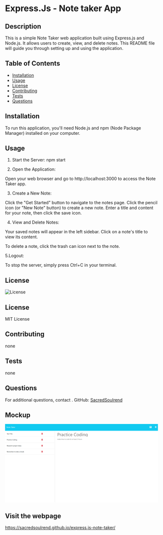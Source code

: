 # Express.Js - Note taker App

## Description
This is a simple Note Taker web application built using Express.js and Node.js. It allows users to create, view, and delete notes. This README file will guide you through setting up and using the application.

## Table of Contents
- [Installation](#installation)
- [Usage](#usage)
- [License](#license)
- [Contributing](#contributing)
- [Tests](#tests)
- [Questions](#questions)

## Installation
To run this application, you'll need Node.js and npm (Node Package Manager) installed on your computer. 

## Usage
1. Start the Server: npm start

2. Open the Application: 

Open your web browser and go to http://localhost:3000 to access the Note Taker app.

3. Create a New Note:

Click the "Get Started" button to navigate to the notes page.
Click the pencil icon (or "New Note" button) to create a new note.
Enter a title and content for your note, then click the save icon.

4. View and Delete Notes:

Your saved notes will appear in the left sidebar.
Click on a note's title to view its content.

To delete a note, click the trash can icon next to the note.

5.Logout:

To stop the server, simply press Ctrl+C in your terminal.

## License
![License](https://img.shields.io/badge/license-MIT-yellow)

## License

MIT License

## Contributing
none

## Tests
none

## Questions
For additional questions, contact .
GitHub: [SacredSoulrend](https://github.com/SacredSoulrend)

## Mockup
![Alt text](<Express.js note taker screenshot 2.png>)

## Visit the webpage
https://sacredsoulrend.github.io/express.js-note-taker/
